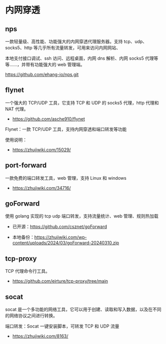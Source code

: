 # 内网穿透

## nps

一款轻量级、高性能、功能强大的内网穿透代理服务器。支持 tcp、udp、socks5、http 等几乎所有流量转发，可用来访问内网网站、

本地支付接口调试、ssh 访问、远程桌面，内网 dns 解析、内网 socks5 代理等等……，并带有功能强大的 web 管理端。

https://github.com/ehang-io/nps.git

## flynet

一个强大的 TCP/UDP 工具，它支持 TCP 和 UDP 的 socks5 代理，http 代理和 NAT 代理。

- https://github.com/asche910/flynet

Flynet：一款 TCP/UDP 工具，支持内网穿透和端口转发等功能

使用说明：

- https://zhujiwiki.com/15029/

## port-forward

一款免费的端口转发工具，web 管理，支持 Linux 和 windows

- https://zhujiwiki.com/34716/

## goForward

使用 golang 实现的 tcp udp 端口转发，支持流量统计、web 管理、规则热加载

- 已开源：https://github.com/csznet/goForward

- 本地备份：https://zhujiwiki.com/wp-content/uploads/2024/03/goForward-20240310.zip

## tcp-proxy

TCP 代理命令行工具。

- https://github.com/eirture/tcp-proxy/tree/main

## socat

socat 是一个多功能的网络工具，它可以用于创建、读取和写入数据，以及在不同的网络协议之间进行转换。

端口转发：Socat 一键安装脚本，可转发 TCP 和 UDP 流量

- https://zhujiwiki.com/8163/
